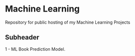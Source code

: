 # Machine Learning 

Repository for public hosting of my Machine Learning Projects


## Subheader

1 - ML Book Prediction Model.